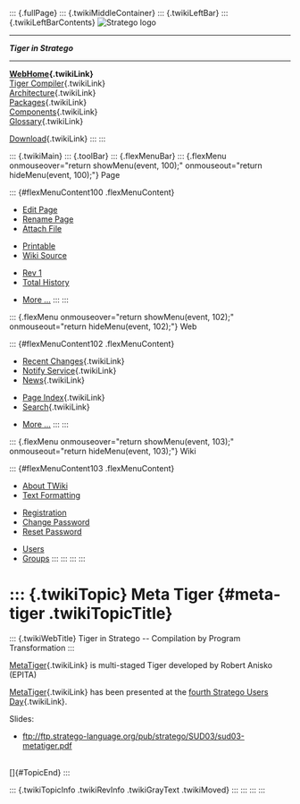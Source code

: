 ::: {.fullPage}
::: {.twikiMiddleContainer}
::: {.twikiLeftBar}
::: {.twikiLeftBarContents}
![Stratego
logo](../pub/Stratego/StrategoLogo/StrategoLogoTextlessWhite-100px.png)

------------------------------------------------------------------------

***Tiger in Stratego***

------------------------------------------------------------------------

**[WebHome](WebHome){.twikiLink}**\
[Tiger Compiler](TigerCompiler){.twikiLink}\
[Architecture](CompilerArchitecture){.twikiLink}\
[Packages](CompilerPackages){.twikiLink}\
[Components](CompilerComponent){.twikiLink}\
[Glossary](WebGlossary){.twikiLink}

[Download](DownloadAndInstallation){.twikiLink}
:::
:::

::: {.twikiMain}
::: {.toolBar}
::: {.flexMenuBar}
::: {.flexMenu onmouseover="return showMenu(event, 100);" onmouseout="return hideMenu(event, 100);"}
Page

::: {#flexMenuContent100 .flexMenuContent}
-   [Edit
    Page](http://www.program-transformation.org/edit/Tiger/MetaTiger?t=1536825877)
-   [Rename
    Page](http://www.program-transformation.org/rename/Tiger/MetaTiger)
-   [Attach
    File](http://www.program-transformation.org/attach/Tiger/MetaTiger)

<!-- -->

-   [Printable](http://www.program-transformation.org/view/Tiger/MetaTiger?skin=print.pattern)
-   [Wiki
    Source](http://www.program-transformation.org/view/Tiger/MetaTiger?skin=text&raw=on&contenttype=text/plain)

<!-- -->

-   [Rev
    1](http://www.program-transformation.org/view/Tiger/MetaTiger?rev=1.1)
-   [Total
    History](http://www.program-transformation.org/rdiff/Tiger/MetaTiger)

<!-- -->

-   [More
    \...](http://www.program-transformation.org/oops/Tiger/MetaTiger?template=oopsmore&param1=1.1&param2=1.1)
:::
:::

::: {.flexMenu onmouseover="return showMenu(event, 102);" onmouseout="return hideMenu(event, 102);"}
Web

::: {#flexMenuContent102 .flexMenuContent}
-   [Recent Changes](WebChanges){.twikiLink}
-   [Notify Service](WebNotify){.twikiLink}
-   [News](WebNews){.twikiLink}

<!-- -->

-   [Page Index](WebIndex){.twikiLink}
-   [Search](WebSearch){.twikiLink}

<!-- -->

-   [More
    \...](http://www.program-transformation.org/oops/Tiger/MetaTiger?template=oopsmore&param1=1.1&param2=1.1)
:::
:::

::: {.flexMenu onmouseover="return showMenu(event, 103);" onmouseout="return hideMenu(event, 103);"}
Wiki

::: {#flexMenuContent103 .flexMenuContent}
-   [About
    TWiki](http://www.program-transformation.org/view/TWiki/WebHome)
-   [Text
    Formatting](http://www.program-transformation.org/view/TWiki/TextFormattingRules)

<!-- -->

-   [Registration](http://www.program-transformation.org/view/TWiki/TWikiRegistration)
-   [Change
    Password](http://www.program-transformation.org/view/TWiki/ChangePassword)
-   [Reset
    Password](http://www.program-transformation.org/view/TWiki/ResetPassword)

<!-- -->

-   [Users](http://www.program-transformation.org/view/Main/TWikiUsers)
-   [Groups](http://www.program-transformation.org/view/Main/TWikiGroups)
:::
:::
:::
:::

::: {.twikiTopic}
Meta Tiger {#meta-tiger .twikiTopicTitle}
==========

::: {.twikiWebTitle}
Tiger in Stratego \-- Compilation by Program Transformation
:::

[MetaTiger](MetaTiger){.twikiLink} is multi-staged Tiger developed by
Robert Anisko (EPITA)

[MetaTiger](MetaTiger){.twikiLink} has been presented at the [fourth
Stratego Users Day](../Stratego/FourthStrategoUsersDay){.twikiLink}.

Slides:

-   <ftp://ftp.stratego-language.org/pub/stratego/SUD03/sud03-metatiger.pdf>

\
[]{#TopicEnd}
:::

::: {.twikiTopicInfo .twikiRevInfo .twikiGrayText .twikiMoved}
:::
:::
:::
:::
